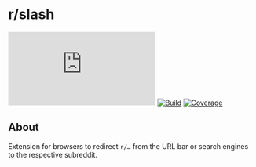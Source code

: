 # r/slash
[![Matrix]][matrix-community] [![Build]][gitlab] [![Coverage]][gitlab]

## About
Extension for browsers to redirect `r/…` from the URL bar or search engines to
the respective subreddit.

[matrix-community]: https://matrix.to/#/!bVaYOBVQxZkGOMpzkc:matrix.org "Matrix Invite"
[documentation]: https://elypia.gitlab.io/r-slash "Project Documentation"
[gitlab]: https://gitlab.com/Elypia/r-slash/commits/main "Repository on GitLab"

[Matrix]: https://img.shields.io/matrix/elypia:matrix.org?logo=matrix "Matrix Shield"
[Build]: https://gitlab.com/Elypia/r-slash/badges/main/pipeline.svg "GitLab Build Shield"
[Coverage]: https://gitlab.com/Elypia/r-slash/badges/main/coverage.svg "GitLab Coverage Shield"
